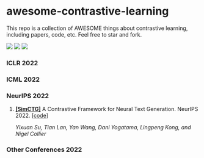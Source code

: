 # awesome-contrastive-learning

This repo is a collection of AWESOME things about contrastive learning, including papers, code, etc. Feel free to star and fork.

![](https://img.shields.io/github/last-commit/demoleiwang/awesome-contrastive-learning?color=green) ![](https://img.shields.io/badge/PaperNumber-1-brightgreen) ![](https://img.shields.io/badge/PRs-Welcome-red) 


<!-- 
1. **[[]]()** x. x. [[code](x)] 

    ** 

-->

### ICLR 2022

### ICML 2022

### NeurIPS 2022

1. **[[SimCTG]](https://arxiv.org/pdf/2202.06417.pdf)** A Contrastive Framework for Neural Text Generation. NeurIPS 2022. [[code](https://github.com/yxuansu/SimCTG)] 

    *Yixuan Su, Tian Lan, Yan Wang, Dani Yogatama, Lingpeng Kong, and Nigel Collier* 


### Other Conferences 2022
